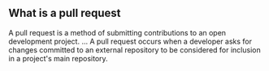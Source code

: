 ## What is a pull request

A pull request is a method of submitting contributions to an open development project. ... A pull request occurs when a developer asks for changes committed to an external repository to be considered for inclusion in a project's main repository.

